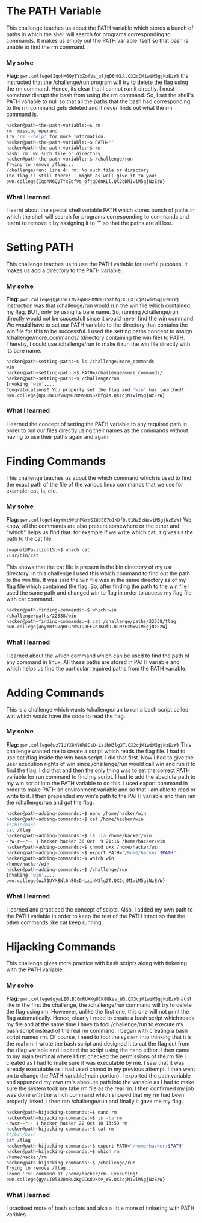 # The PATH Variable
This challenge teaches us about the PATH variable which stores a bunch of paths in which the shell will search for programs corresponding to commands. It makes us empty out the PATH variable itself so that bash is unable to find the rm command.
### My solve
**Flag:** `pwn.college{IqohM6QyTYxZofVs_ofjqD6nKLl.QX2cDM1wiM5gjNzEzW}`
It's instructed that the /challenge/run program will try to delete the flag using the rm command. Hence, its clear that I cannot run it directly. I must somehow disrupt the bash from using the rm command. So, I set the shell's PATH variable to null so that all the paths that the bash had corresponding to the rm command gets deleted and it never finds out what the rm command is.
```bash
hacker@path~the-path-variable:~$ rm
rm: missing operand
Try 'rm --help' for more information.
hacker@path~the-path-variable:~$ PATH=""
hacker@path~the-path-variable:~$ rm
bash: rm: No such file or directory
hacker@path~the-path-variable:~$ /challenge/run
Trying to remove /flag...
/challenge/run: line 4: rm: No such file or directory
The flag is still there! I might as well give it to you!
pwn.college{IqohM6QyTYxZofVs_ofjqD6nKLl.QX2cDM1wiM5gjNzEzW}
```
### What I learned
I learnt about the special shell variable PATH which stores bunch of paths in which the shell will search for  programs corresponding to commands and learnt to remove it by assigning it to "" so that the paths are all lost.

# Setting PATH
This challenge teaches us to use the PATH variable for useful puposes. It makes us add a directory to the PATH variable.
### My solve
**Flag:** `pwn.college{QpLUWCCMvaqW820MN0OsSXhfgIX.QX1cjM1wiM5gjNzEzW}`
Instruction was that /challenge/run would run the win file which contained my flag. BUT, only by using its bare name. So, running /challenge/run directly would not be succesfull since it would never find the win command. We would have to set our PATH variable to the directory that contains the win file for this to be successful. I used the setting paths concept to assign /challenge/more_commands/ (directory containing the win file) to PATH. Thereby, I could use /challenge/run to make it run the win file directly with its bare name.
```bash
hacker@path~setting-path:~$ ls /challenge/more_commands
win
hacker@path~setting-path:~$ PATH=/challenge/more_commands/
hacker@path~setting-path:~$ /challenge/run
Invoking 'win'....
Congratulations! You properly set the flag and 'win' has launched!
pwn.college{QpLUWCCMvaqW820MN0OsSXhfgIX.QX1cjM1wiM5gjNzEzW}
```  
### What I learned
I learned the concept of setting the PATH variable to any required path in order to run our files directly using their names as the commands without having to use their paths again and again.

# Finding Commands
This challenge teaches us about the which command which is used to find the exact path of the file of the various linux commands that we use for example: cat, ls, etc. 
### My solve
**Flag:** `pwn.college{4nymWt9VqHFGrmSIQJEE7o1KDfD.01NzEzNxwiM5gjNzEzW}`
We know, all the commands are also present somewhere or the other and "which" helps us find that. for example if we write which cat, it gives us the path to the cat file.
```bash
swapnil@Pavilion15:~$ which cat
/usr/bin/cat
```
This shows that the cat file is present in the bin directory of my usr directory.
In this challenge I used this which command to find out the path to the win file. It was said the win file was in the same directory as of my flag file which contained the flag. So, after finding the path to the win file I used the same path and changed win to flag in order to access my flag file with cat command.

```bash
hacker@path~finding-commands:~$ which win
/challenge/paths/22538/win
hacker@path~finding-commands:~$ cat /challenge/paths/22538/flag
pwn.college{4nymWt9VqHFGrmSIQJEE7o1KDfD.01NzEzNxwiM5gjNzEzW}
```
### What I learned
I learned about the which command which can be used to find the path of any command in linux. All these paths are stored in PATH variable and which helps us find the particular required paths from the PATH variable.

# Adding Commands
This is a challenge which wants /challenge/run to run a bash script called win which would have the code to read the flag.
### My solve
**Flag:** `pwn.college{wz71UYX8Nl6h8OsD-LzihW3lg2T.QX2cjM1wiM5gjNzEzW}`
This challenge wanted me to create a script which reads the flag file. I had to use cat /flag inside the win bash script. I did that first. Now I had to give the user execution rights of win since /challenge/run would call win and run it to find the flag. I did that and then the only thing was to set the correct PATH variable for run command to find my script. I had to add the absolute path to my win script into the PATH variable to do this. I used export command in order to make PATH an environment variable and so that I am able to read or write to it. I then prepended my win's path to the PATH variable and then ran the /challenge/run and got the flag.
```bash
hacker@path~adding-commands:~$ nano /home/hacker/win
hacker@path~adding-commands:~$ cat /home/hacker/win
#!/bin/bash
cat /flag
hacker@path~adding-commands:~$ ls -la /home/hacker/win
-rw-r--r-- 1 hacker hacker 36 Oct  9 21:16 /home/hacker/win
hacker@path~adding-commands:~$ chmod u+x /home/hacker/win
hacker@path~adding-commands:~$ export PATH="/home/hacker:$PATH"
hacker@path~adding-commands:~$ which win
/home/hacker/win
hacker@path~adding-commands:~$ /challenge/run
Invoking 'win'....
pwn.college{wz71UYX8Nl6h8OsD-LzihW3lg2T.QX2cjM1wiM5gjNzEzW}
```
### What I learned
I learned and practiced the concept of scipts. Also, I added my own path to the PATH variable in order to keep the rest of the PATH intact so that the other commands like cat keep running.

# Hijacking Commands
This challenge gives more practice with bash scripts along with tinkering with the PATH variable.
### My solve
**Flag:** `pwn.college{gyaLI0lBJ0mRUXKgOCK8Qksv_WS.QX3cjM1wiM5gjNzEzW}`
Just like in the first the challenge, the /challenge/run command will try to delete the flag using rm. Howeever, unlike the first one, this one will not print the flag automatically. Hence, clearly I need to create a bash script which reads my file and at the same time I have to fool /challenge/run to execute my bash script instead of the real rm command. I began with creating a bash script named rm. Of course, I need to fool the system into thinking that it is the real rm. I wrote the bash script and designed it to cat the flag out from the /flag variable and I edited the script using the nano editor. I then came to my main terminal where I first checked the permissions of the rm file I created as I had to make sure it was executable by me. I saw that It was already executable as I had used chmod in my previous attempt. I then went on to change the PATH variable(main portion). I exported the path variable and appended my own rm's absolute path into the variable as I had to make sure the system took my fake rm file as the real rm. I then confirmed my job was done with the which command which showed that my rm had been properly linked. I then ran /challenge/run and finally it gave me my flag.
```bash
hacker@path~hijacking-commands:~$ nano rm
hacker@path~hijacking-commands:~$ ls -la rm
-rwxr--r-- 1 hacker hacker 22 Oct 10 13:53 rm
hacker@path~hijacking-commands:~$ cat rm
#!/bin/bash
cat /flag
hacker@path~hijacking-commands:~$ export PATH="/home/hacker:$PATH"
hacker@path~hijacking-commands:~$ which rm
/home/hacker/rm
hacker@path~hijacking-commands:~$ /challenge/run
Trying to remove /flag...
Found 'rm' command at /home/hacker/rm. Executing!
pwn.college{gyaLI0lBJ0mRUXKgOCK8Qksv_WS.QX3cjM1wiM5gjNzEzW}
```
### What I learned
I practised more of bash scripts and also a little more of tinkering with PATH varibles.
